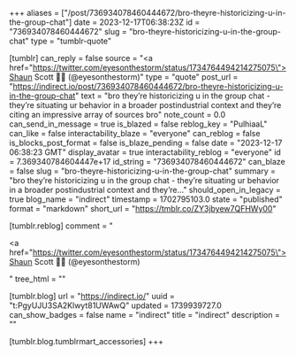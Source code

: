 +++
aliases = ["/post/736934078460444672/bro-theyre-historicizing-u-in-the-group-chat"]
date = 2023-12-17T06:38:23Z
id = "736934078460444672"
slug = "bro-theyre-historicizing-u-in-the-group-chat"
type = "tumblr-quote"

[tumblr]
can_reply = false
source = "<a href=\"https://twitter.com/eyesonthestorm/status/1734764494214275075\">Shaun Scott 🌹🤝 (@eyesonthestorm)</a>"
type = "quote"
post_url = "https://indirect.io/post/736934078460444672/bro-theyre-historicizing-u-in-the-group-chat"
text = "bro they’re historicizing u in the group chat - they’re situating ur behavior in a broader postindustrial context and they’re citing an impressive array of sources bro"
note_count = 0.0
can_send_in_message = true
is_blazed = false
reblog_key = "PulhiaaL"
can_like = false
interactability_blaze = "everyone"
can_reblog = false
is_blocks_post_format = false
is_blaze_pending = false
date = "2023-12-17 06:38:23 GMT"
display_avatar = true
interactability_reblog = "everyone"
id = 7.369340784604447e+17
id_string = "736934078460444672"
can_blaze = false
slug = "bro-theyre-historicizing-u-in-the-group-chat"
summary = "bro they’re historicizing u in the group chat - they’re situating ur behavior in a broader postindustrial context and they’re..."
should_open_in_legacy = true
blog_name = "indirect"
timestamp = 1702795103.0
state = "published"
format = "markdown"
short_url = "https://tmblr.co/ZY3jbyew7QFHWy00"

[tumblr.reblog]
comment = "<p><a href=\"https://twitter.com/eyesonthestorm/status/1734764494214275075\">Shaun Scott 🌹🤝 (@eyesonthestorm)</a></p>"
tree_html = ""

[tumblr.blog]
url = "https://indirect.io/"
uuid = "t:PgyUJU3SA2Klwyt81UWAwQ"
updated = 1739939727.0
can_show_badges = false
name = "indirect"
title = "indirect"
description = ""

[tumblr.blog.tumblrmart_accessories]
+++
